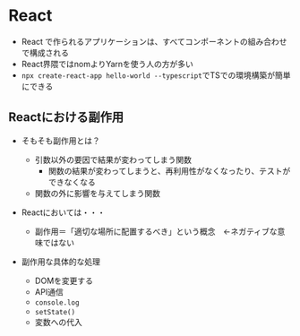 # React
 - React で作られるアプリケーションは、すべてコンポーネントの組み合わせで構成される
- React界隈ではnomよりYarnを使う人の方が多い
- `npx create-react-app hello-world --typescript`でTSでの環境構築が簡単にできる

## Reactにおける副作用
- そもそも副作用とは？
  - 引数以外の要因で結果が変わってしまう関数
    - 関数の結果が変わってしまうと、再利用性がなくなったり、テストができなくなる
  - 関数の外に影響を与えてしまう関数

- Reactにおいては・・・
  - 副作用＝「適切な場所に配置するべき」という概念　←ネガティブな意味ではない

- 副作用な具体的な処理
  - DOMを変更する
  - API通信
  - `console.log`
  - `setState()`
  - 変数への代入